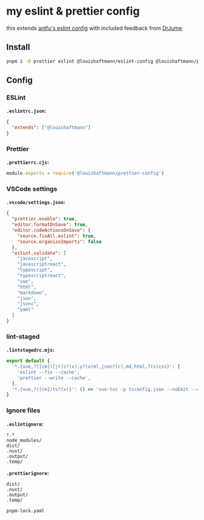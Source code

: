 # my eslint & prettier config

this extends [antfu's eslint config](https://github.com/antfu/eslint-config) with included feedback from [DrJume](https://github.com/DrJume)

## Install

```bash
pnpm i -D prettier eslint @louishaftmann/eslint-config @louishaftmann/prettier-config lint-staged
```

## Config

### ESLint

**`.eslintrc.json`:**
```json
{
  "extends": ["@louishaftmann"]
}
```

### Prettier

**`.prettierrc.cjs`:**
```js
module.exports = require('@louishaftmann/prettier-config')
```

### VSCode settings

**`.vscode/settings.json`:**
```json
{
  "prettier.enable": true,
  "editor.formatOnSave": true,
  "editor.codeActionsOnSave": {
    "source.fixAll.eslint": true,
    "source.organizeImports": false
  },
  "eslint.validate": [
    "javascript",
    "javascriptreact",
    "typescript",
    "typescriptreact",
    "vue",
    "html",
    "markdown",
    "json",
    "jsonc",
    "yaml"
  ]
}
```

### lint-staged

**`.lintstagedrc.mjs`:**
```js
export default {
  '*.{vue,?([cm])[jt]s?(x),y?(a)ml,json?(c),md,html,?(s)css}': [
    'eslint --fix --cache',
    'prettier --write --cache',
  ],
  '*.{vue,?([cm])ts?(x)}': () => 'vue-tsc -p tsconfig.json --noEmit --composite false', // run once for all files
}
```


### Ignore files

**`.eslintignore`:**
```ignore
!.*
node_modules/
dist/
.nuxt/
.output/
.temp/
```

**`.prettierignore`:**
```ignore
dist/
.nuxt/
.output/
.temp/

pnpm-lock.yaml
```


